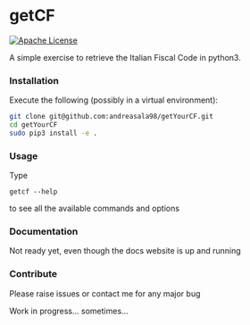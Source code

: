# getCF
[![Apache License](https://img.shields.io/badge/License-DWTFYW-green.svg)](https://github.com/andreasala98/getCF/blob/master/LICENSE)


A simple exercise to retrieve the Italian Fiscal Code in python3.
### Installation
Execute the following (possibly in a virtual environment):
```bash
git clone git@github.com:andreasala98/getYourCF.git
cd getYourCF
sudo pip3 install -e .
```

### Usage
Type
```
getcf --help
```
to see all the available commands and options

### Documentation
Not ready yet, even though the docs website is up and running

### Contribute
Please raise issues or contact me for any major bug


Work in progress... sometimes...
